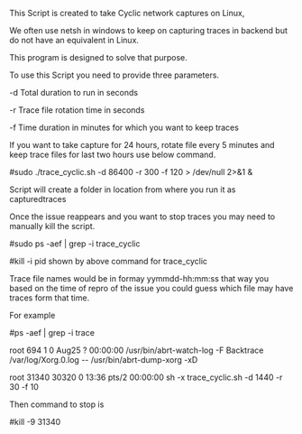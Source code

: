 This Script is created to take Cyclic network captures on Linux, 

We often use netsh in windows to keep on capturing traces in backend but do not have an equivalent in Linux. 

This program is designed to solve that purpose. 

To use this Script you need to provide three parameters. 

-d Total duration to run in seconds

-r Trace file rotation time in seconds

-f Time duration in minutes for which you want to keep traces

If you want to take capture for 24 hours, rotate file every 5 minutes and keep trace files for last two hours use below command.

#sudo ./trace_cyclic.sh -d 86400 -r 300 -f 120 > /dev/null 2>&1 &

Script will create a folder in location from where you run it as capturedtraces

Once the issue reappears and you want to stop traces you may need to manually kill the script.

#sudo ps -aef | grep -i trace_cyclic

#kill -i pid shown by above command for trace_cyclic

Trace file names would be in formay yymmdd-hh:mm:ss that way you based on the time of repro of the issue you could guess which file may have traces form that time. 

For example

#ps -aef | grep -i trace

root       694     1  0 Aug25 ?        00:00:00 /usr/bin/abrt-watch-log -F Backtrace /var/log/Xorg.0.log -- /usr/bin/abrt-dump-xorg -xD

root     31340 30320  0 13:36 pts/2    00:00:00 sh -x trace_cyclic.sh -d 1440 -r 30 -f 10

Then command to stop is 

#kill -9 31340

